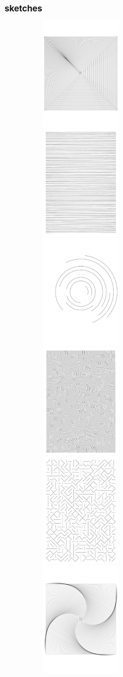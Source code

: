 # sketches

<p align="center">
    <img src="exports/2022.01.04-16.44.54-0.png" width="50%">
    <img src="exports/2022.01.04-16.52.18-0.png" width="50%">
    <img src="exports/2022.01.04-17.26.43-0.png" width="50%">
    <img src="exports/2022.01.04-18.48.51-0.png" width="50%">
    <img src="exports/2022.01.09-19.15.39-0.png" width="50%">
    <img src="exports/2022.01.09-18.01.44-0.png" width="50%">
</p>
